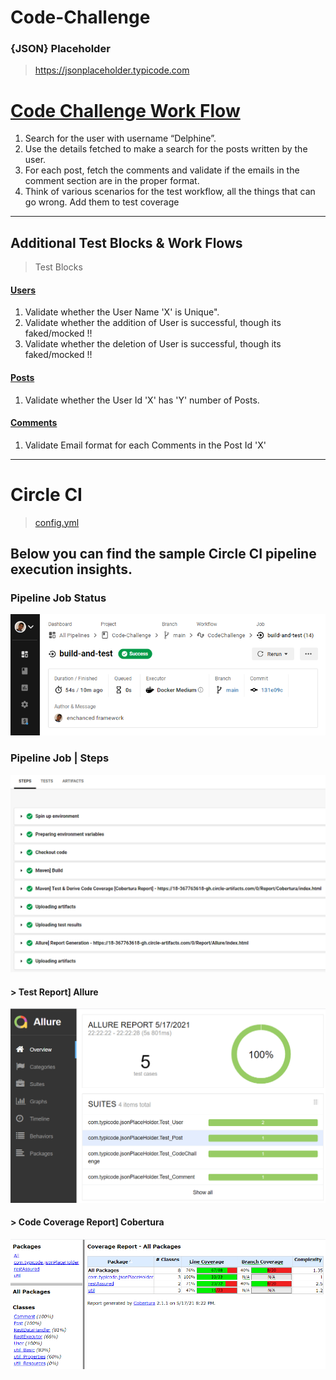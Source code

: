 # Code-Challenge

### {JSON} Placeholder
> https://jsonplaceholder.typicode.com


# [Code Challenge Work Flow](src/test/java/com/typicode/jsonPlaceHolder/TestWorkFlow_CodeChallenge.java) 

1. Search for the user with username “Delphine”.
2. Use the details fetched to make a search for the posts written by the
user.
3. For each post, fetch the comments and validate if the emails in the
comment section are in the proper format.
4. Think of various scenarios for the test workflow, all the things that
can go wrong. Add them to test coverage


_____________
## Additional Test Blocks & Work Flows

> Test Blocks
#### [Users](src/test/java/com/typicode/jsonPlaceHolder/TestBlock_User.java)
1. Validate whether the User Name 'X' is Unique".
2. Validate whether the addition of User is successful, though its faked/mocked !!
3. Validate whether the deletion of User is successful, though its faked/mocked !!
#### [Posts](src/test/java/com/typicode/jsonPlaceHolder/TestBlock_Post.java) 
1. Validate whether the User Id 'X' has 'Y' number of Posts.
#### [Comments](src/test/java/com/typicode/jsonPlaceHolder/TestBlock_Comment.java) 
1. Validate Email format for each Comments in the Post Id 'X'


_____________
# Circle CI 
> [config.yml](.circleci/config.yml)
## Below you can find the sample Circle CI pipeline execution insights.
### Pipeline Job Status
![](images/circleCI_pipelineJobStatus.png)

### Pipeline Job | Steps
![](images/circleCI_pipelineJob_steps.png)

#### > Test Report] Allure
![](images/circleCI_pipelineJob_reportAllure.png)

#### > Code Coverage Report] Cobertura
![](images/circleCI_pipelineJob_reportCobertura.png)

